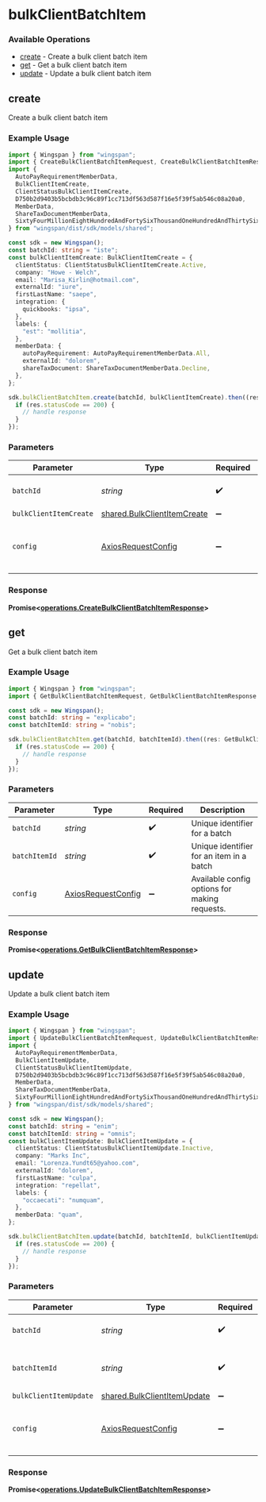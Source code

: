 # bulkClientBatchItem

### Available Operations

* [create](#create) - Create a bulk client batch item
* [get](#get) - Get a bulk client batch item
* [update](#update) - Update a bulk client batch item

## create

Create a bulk client batch item

### Example Usage

```typescript
import { Wingspan } from "wingspan";
import { CreateBulkClientBatchItemRequest, CreateBulkClientBatchItemResponse } from "wingspan/dist/sdk/models/operations";
import {
  AutoPayRequirementMemberData,
  BulkClientItemCreate,
  ClientStatusBulkClientItemCreate,
  D750b2d9403b5bcbdb3c96c89f1cc713df563d587f16e5f39f5ab546c08a20a0,
  MemberData,
  ShareTaxDocumentMemberData,
  SixtyFourMillionEightHundredAndFortySixThousandOneHundredAndThirtySixa354aa510825c1f23c3a978f4c816d8d4184311e7294a570f73727dc,
} from "wingspan/dist/sdk/models/shared";

const sdk = new Wingspan();
const batchId: string = "iste";
const bulkClientItemCreate: BulkClientItemCreate = {
  clientStatus: ClientStatusBulkClientItemCreate.Active,
  company: "Howe - Welch",
  email: "Marisa_Kirlin@hotmail.com",
  externalId: "iure",
  firstLastName: "saepe",
  integration: {
    quickbooks: "ipsa",
  },
  labels: {
    "est": "mollitia",
  },
  memberData: {
    autoPayRequirement: AutoPayRequirementMemberData.All,
    externalId: "dolorem",
    shareTaxDocument: ShareTaxDocumentMemberData.Decline,
  },
};

sdk.bulkClientBatchItem.create(batchId, bulkClientItemCreate).then((res: CreateBulkClientBatchItemResponse) => {
  if (res.statusCode == 200) {
    // handle response
  }
});
```

### Parameters

| Parameter                                                                  | Type                                                                       | Required                                                                   | Description                                                                |
| -------------------------------------------------------------------------- | -------------------------------------------------------------------------- | -------------------------------------------------------------------------- | -------------------------------------------------------------------------- |
| `batchId`                                                                  | *string*                                                                   | :heavy_check_mark:                                                         | Unique identifier for a batch                                              |
| `bulkClientItemCreate`                                                     | [shared.BulkClientItemCreate](../../models/shared/bulkclientitemcreate.md) | :heavy_minus_sign:                                                         | N/A                                                                        |
| `config`                                                                   | [AxiosRequestConfig](https://axios-http.com/docs/req_config)               | :heavy_minus_sign:                                                         | Available config options for making requests.                              |


### Response

**Promise<[operations.CreateBulkClientBatchItemResponse](../../models/operations/createbulkclientbatchitemresponse.md)>**


## get

Get a bulk client batch item

### Example Usage

```typescript
import { Wingspan } from "wingspan";
import { GetBulkClientBatchItemRequest, GetBulkClientBatchItemResponse } from "wingspan/dist/sdk/models/operations";

const sdk = new Wingspan();
const batchId: string = "explicabo";
const batchItemId: string = "nobis";

sdk.bulkClientBatchItem.get(batchId, batchItemId).then((res: GetBulkClientBatchItemResponse) => {
  if (res.statusCode == 200) {
    // handle response
  }
});
```

### Parameters

| Parameter                                                    | Type                                                         | Required                                                     | Description                                                  |
| ------------------------------------------------------------ | ------------------------------------------------------------ | ------------------------------------------------------------ | ------------------------------------------------------------ |
| `batchId`                                                    | *string*                                                     | :heavy_check_mark:                                           | Unique identifier for a batch                                |
| `batchItemId`                                                | *string*                                                     | :heavy_check_mark:                                           | Unique identifier for an item in a batch                     |
| `config`                                                     | [AxiosRequestConfig](https://axios-http.com/docs/req_config) | :heavy_minus_sign:                                           | Available config options for making requests.                |


### Response

**Promise<[operations.GetBulkClientBatchItemResponse](../../models/operations/getbulkclientbatchitemresponse.md)>**


## update

Update a bulk client batch item

### Example Usage

```typescript
import { Wingspan } from "wingspan";
import { UpdateBulkClientBatchItemRequest, UpdateBulkClientBatchItemResponse } from "wingspan/dist/sdk/models/operations";
import {
  AutoPayRequirementMemberData,
  BulkClientItemUpdate,
  ClientStatusBulkClientItemUpdate,
  D750b2d9403b5bcbdb3c96c89f1cc713df563d587f16e5f39f5ab546c08a20a0,
  MemberData,
  ShareTaxDocumentMemberData,
  SixtyFourMillionEightHundredAndFortySixThousandOneHundredAndThirtySixa354aa510825c1f23c3a978f4c816d8d4184311e7294a570f73727dc,
} from "wingspan/dist/sdk/models/shared";

const sdk = new Wingspan();
const batchId: string = "enim";
const batchItemId: string = "omnis";
const bulkClientItemUpdate: BulkClientItemUpdate = {
  clientStatus: ClientStatusBulkClientItemUpdate.Inactive,
  company: "Marks Inc",
  email: "Lorenza.Yundt65@yahoo.com",
  externalId: "dolorem",
  firstLastName: "culpa",
  integration: "repellat",
  labels: {
    "occaecati": "numquam",
  },
  memberData: "quam",
};

sdk.bulkClientBatchItem.update(batchId, batchItemId, bulkClientItemUpdate).then((res: UpdateBulkClientBatchItemResponse) => {
  if (res.statusCode == 200) {
    // handle response
  }
});
```

### Parameters

| Parameter                                                                  | Type                                                                       | Required                                                                   | Description                                                                |
| -------------------------------------------------------------------------- | -------------------------------------------------------------------------- | -------------------------------------------------------------------------- | -------------------------------------------------------------------------- |
| `batchId`                                                                  | *string*                                                                   | :heavy_check_mark:                                                         | Unique identifier for a batch                                              |
| `batchItemId`                                                              | *string*                                                                   | :heavy_check_mark:                                                         | Unique identifier for an item in a batch                                   |
| `bulkClientItemUpdate`                                                     | [shared.BulkClientItemUpdate](../../models/shared/bulkclientitemupdate.md) | :heavy_minus_sign:                                                         | N/A                                                                        |
| `config`                                                                   | [AxiosRequestConfig](https://axios-http.com/docs/req_config)               | :heavy_minus_sign:                                                         | Available config options for making requests.                              |


### Response

**Promise<[operations.UpdateBulkClientBatchItemResponse](../../models/operations/updatebulkclientbatchitemresponse.md)>**

